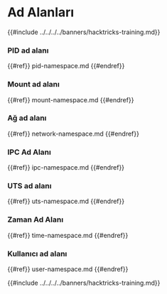 # Ad Alanları

{{#include ../../../../banners/hacktricks-training.md}}

### **PID ad alanı**


{{#ref}}
pid-namespace.md
{{#endref}}

### **Mount ad alanı**


{{#ref}}
mount-namespace.md
{{#endref}}

### **Ağ ad alanı**


{{#ref}}
network-namespace.md
{{#endref}}

### **IPC Ad Alanı**


{{#ref}}
ipc-namespace.md
{{#endref}}

### **UTS ad alanı**


{{#ref}}
uts-namespace.md
{{#endref}}

### Zaman Ad Alanı


{{#ref}}
time-namespace.md
{{#endref}}

### Kullanıcı ad alanı


{{#ref}}
user-namespace.md
{{#endref}}

{{#include ../../../../banners/hacktricks-training.md}}
